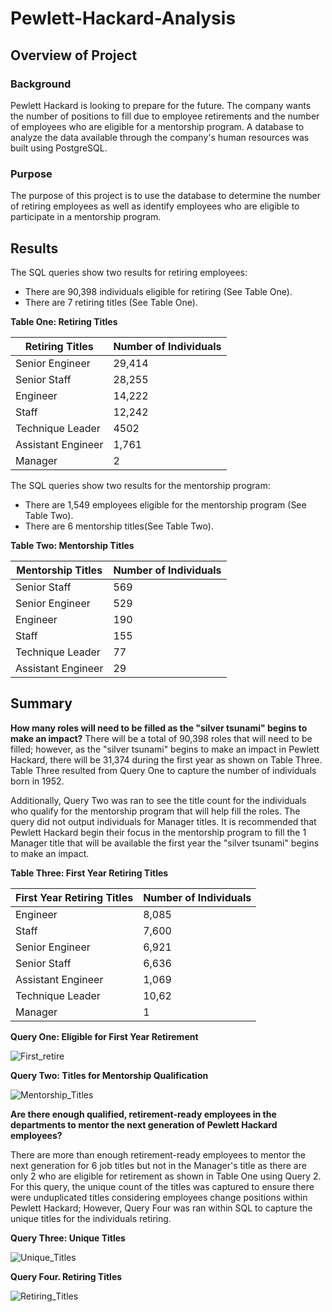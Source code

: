# Pewlett-Hackard-Analysis

## Overview of Project

### Background

Pewlett Hackard is looking to prepare for the future. The company wants the number of positions to fill due to employee retirements and the number of employees who are eligible for a mentorship program. A database to analyze the data available through the company's human resources was built using PostgreSQL.  

### Purpose

The purpose of this project is to use the database to determine the number of retiring employees as well as identify employees who are eligible to participate in a mentorship program.

## Results

The SQL queries show two results for retiring employees:

- There are 90,398 individuals eligible for retiring (See Table One).
- There are 7 retiring titles (See Table One).

**Table One: Retiring Titles**

Retiring Titles | Number of Individuals
------------ | -------------
Senior Engineer  | 29,414 
Senior Staff  | 28,255
Engineer  | 14,222
Staff  | 12,242
Technique Leader  | 4502
Assistant Engineer  | 1,761
Manager  | 2

The SQL queries show two results for the mentorship program:

- There are 1,549 employees eligible for the mentorship program (See Table Two).
- There are 6 mentorship titles(See Table Two).

**Table Two: Mentorship Titles**

Mentorship Titles | Number of Individuals
------------ | -------------
Senior Staff  | 569
Senior Engineer  | 529
Engineer  | 190
Staff  | 155
Technique Leader  | 77
Assistant Engineer  | 29

## Summary

**How many roles will need to be filled as the "silver tsunami" begins to make an impact?**
There will be a total of 90,398 roles that will need to be filled; however, as the "silver tsunami" begins to make an impact in Pewlett Hackard, there will be 31,374 during the first year as shown on Table Three. Table Three resulted from Query One to capture the number of individuals born in 1952. 

Additionally, Query Two was ran to see the title count for the individuals who qualify for the mentorship program that will help fill the roles. The query did not output individuals for Manager titles. It is recommended that Pewlett Hackard begin their focus in the mentorship program to fill the 1 Manager title that will be available the first year the "silver tsunami" begins to make an impact. 

**Table Three: First Year Retiring Titles**

First Year Retiring Titles | Number of Individuals
------------ | -------------
Engineer  | 8,085
Staff  | 7,600
Senior Engineer  | 6,921
Senior Staff  | 6,636
Assistant Engineer  | 1,069
Technique Leader  | 10,62
Manager  | 1

**Query One: Eligible for First Year Retirement**

![First_retire](https://user-images.githubusercontent.com/78306719/113511942-f4e76280-9527-11eb-8467-bd42c11dd8da.PNG)

**Query Two: Titles for Mentorship Qualification**

![Mentorship_Titles](https://user-images.githubusercontent.com/78306719/113511955-06306f00-9528-11eb-885e-43d43ee04a9d.PNG)

**Are there enough qualified, retirement-ready employees in the departments to mentor the next generation of Pewlett Hackard employees?**

There are more than enough retirement-ready employees to mentor the next generation for 6 job titles but not in the Manager's title as there are only 2 who are eligible for retirement as shown in Table One using Query 2. For this query, the unique count of the titles was captured to ensure there were unduplicated titles considering employees change positions within Pewlett Hackard; However, Query Four was ran within SQL to capture the unique titles for the individuals retiring.

**Query Three: Unique Titles**

![Unique_Titles](https://user-images.githubusercontent.com/78306719/113511963-11839a80-9528-11eb-9685-4f351fb28417.PNG)

**Query Four. Retiring Titles**

![Retiring_Titles](https://user-images.githubusercontent.com/78306719/113511972-1ba59900-9528-11eb-9b08-8a7b7d0ac680.PNG)